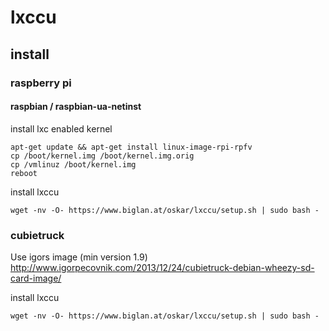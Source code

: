 # lxccu

## install

### raspberry pi

#### raspbian / raspbian-ua-netinst

install lxc enabled kernel
```
apt-get update && apt-get install linux-image-rpi-rpfv
cp /boot/kernel.img /boot/kernel.img.orig
cp /vmlinuz /boot/kernel.img
reboot
```

install lxccu
```
wget -nv -O- https://www.biglan.at/oskar/lxccu/setup.sh | sudo bash -
```


### cubietruck

Use igors image (min version 1.9)
http://www.igorpecovnik.com/2013/12/24/cubietruck-debian-wheezy-sd-card-image/

install lxccu
```
wget -nv -O- https://www.biglan.at/oskar/lxccu/setup.sh | sudo bash -
```

